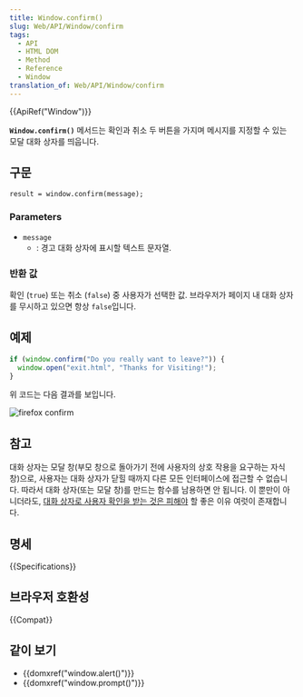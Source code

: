 ```yaml
---
title: Window.confirm()
slug: Web/API/Window/confirm
tags:
  - API
  - HTML DOM
  - Method
  - Reference
  - Window
translation_of: Web/API/Window/confirm
---
```

{{ApiRef("Window")}}

**`Window.confirm()`** 메서드는 확인과 취소 두 버튼을 가지며 메시지를 지정할 수 있는 모달 대화 상자를 띄웁니다.

## 구문

    result = window.confirm(message);

### Parameters

- `message`
  - : 경고 대화 상자에 표시할 텍스트 문자열.

### 반환 값

확인 (`true`) 또는 취소 (`false`) 중 사용자가 선택한 값. 브라우저가 페이지 내 대화 상자를 무시하고 있으면 항상 `false`입니다.

## 예제

```js
if (window.confirm("Do you really want to leave?")) {
  window.open("exit.html", "Thanks for Visiting!");
}
```

위 코드는 다음 결과를 보입니다.

![firefox confirm](https://mdn.mozillademos.org/files/7163/firefoxcomfirmdialog_zpsf00ec381.png)

## 참고

대화 상자는 모달 창(부모 창으로 돌아가기 전에 사용자의 상호 작용을 요구하는 자식 창)으로, 사용자는 대화 상자가 닫힐 때까지 다른 모든 인터페이스에 접근할 수 없습니다. 따라서 대화 상자(또는 모달 창)를 만드는 함수를 남용하면 안 됩니다. 이 뿐만이 아니더라도, [대화 상자로 사용자 확인을 받는 것은 피해야](https://alistapart.com/article/neveruseawarning/) 할 좋은 이유 여럿이 존재합니다.

## 명세

{{Specifications}}

## 브라우저 호환성

{{Compat}}

## 같이 보기

- {{domxref("window.alert()")}}
- {{domxref("window.prompt()")}}
